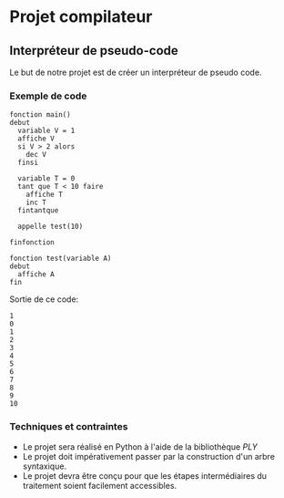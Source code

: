 # Projet compilateur

## Interpréteur de pseudo-code

Le but de notre projet est de créer un interpréteur de pseudo code.

### Exemple de code

```
fonction main()
debut
  variable V = 1
  affiche V
  si V > 2 alors
    dec V
  finsi

  variable T = 0
  tant que T < 10 faire
    affiche T
    inc T
  fintantque

  appelle test(10)

finfonction

fonction test(variable A)
debut
  affiche A
fin
```

Sortie de ce code:

```
1
0
1
2
3
4
5
6
7
8
9
10
```

### Techniques et contraintes

* Le projet sera réalisé en Python à l'aide de la bibliothèque _PLY_
* Le projet doit impérativement passer par la construction d'un arbre syntaxique.
* Le projet devra être conçu pour que les étapes intermédiaires du traitement soient facilement accessibles.
